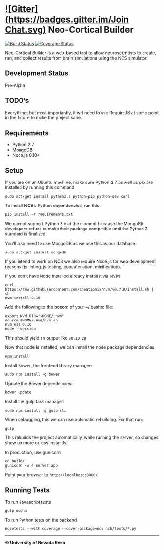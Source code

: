 [![Gitter](https://badges.gitter.im/Join Chat.svg)](https://gitter.im/BrainComputationLab/ncb?utm_source=badge&utm_medium=badge&utm_campaign=pr-badge)
 Neo-Cortical Builder
===============================================================================

[![Build Status](https://travis-ci.org/BrainComputationLab/ncb.png)](https://travis-ci.org/BrainComputationLab/ncb)
[![Coverage Status](https://coveralls.io/repos/BrainComputationLab/ncb/badge.png)](https://coveralls.io/r/BrainComputationLab/ncb)

Neo-Cortical Builder is a web-based tool to allow neuroscientists to create,
run, and collect results from brain simulations using the NCS simulator.

Development Status
-------------------------------------------------------------------------------

Pre-Alpha

TODO’s
-------------------------------------------------------------------------------

Everything, but most importantly, it will need to use RequireJS at some point
in the future to make the project sane.

Requirements
-------------------------------------------------------------------------------

* Python 2.7
* MongoDB
* Node.js 0.10+

Setup
-------------------------------------------------------------------------------

If you are on an Ubuntu machine, make sure Python 2.7 as well as pip are
installed by running this command

~~~~
sudo apt-get install python2.7 python-pip python-dev curl
~~~~

To install NCB’s Python dependencies, run this

~~~~
pip install -r requirements.txt
~~~~

We cannot support Python 3.x at the moment because the MongoKit developers
refuse to make their package compatible until the Python 3 standard is
finalized.

You’ll also need to use MongoDB as we use this as our database.

~~~~
sudo apt-get install mongodb
~~~~

If you intend to work on NCB we also require Node.js for web development
reasons (js linting, js testing, concatenation, minification).

If you don’t have Node installed already install it via NVM

~~~~
curl https://raw.githubusercontent.com/creationix/nvm/v0.7.0/install.sh | sh
nvm install 0.10
~~~~

Add the following to the bottom of your ~/.bashrc file:

~~~~
export NVM_DIR="$HOME/.nvm"
source $HOME/.nvm/nvm.sh
nvm use 0.10
node --version
~~~~

This should yield an output like <code>v0.10.28</code>

Now that node is installed, we can install the node package dependencies.

~~~~
npm install
~~~~

Install Bower, the frontend library manager:

~~~~
sudo npm install -g bower
~~~~

Update the Bower dependencies:

~~~~
bower update
~~~~

Install the gulp task manager:

~~~~
sudo npm install -g gulp-cli
~~~~

When debugging, this we can use automatic rebuilding. For that run:

~~~~
gulp
~~~~

This rebuilds the project automatically, while running the server, so
changes show up more or less instantly.

In production, use gunicorn

~~~~
cd build/
gunicorn -w 4 server:app
~~~~

Point your browser to <code>http://localhost:8000/</code>

Running Tests
-------------------------------------------------------------------------------

To run Javascript tests

~~~~
gulp mocha
~~~~

To run Python tests on the backend

~~~~
nosetests --with-coverage --cover-package=ncb ncb/tests/*.py
~~~~

-------------------------------------------------------------------------------

**&copy; University of Nevada Reno**
